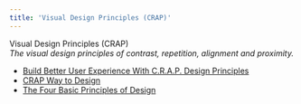```yaml
---
title: 'Visual Design Principles (CRAP)'
---
```


Visual Design Principles (CRAP)  
_The visual design principles of contrast, repetition, alignment and proximity._

*   [Build Better User Experience With C.R.A.P. Design Principles](https://vwo.com/blog/crap-design-principles/)  
*   [CRAP Way to Design](https://medium.com/@olusegunaribido/crap-way-to-design-61b76622e05b)  
*   [The Four Basic Principles of Design](https://szaboka.com/articles/the-four-basic-principles-of-design/)  
